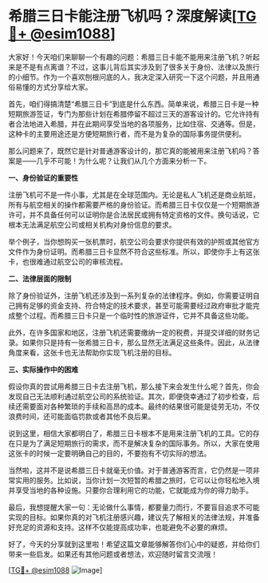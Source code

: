 # 希腊三日卡能注册飞机吗？深度解读[[TG💪+ @esim1088](https://t.me/s/esim1088)]

大家好！今天咱们来聊聊一个有趣的问题：希腊三日卡能不能用来注册飞机？听起来是不是有点离谱？不过，这事儿背后其实涉及到了很多关于身份、法律以及旅行的小细节。作为一个喜欢刨根问底的人，我决定深入研究一下这个问题，并且用通俗易懂的方式分享给大家。

首先，咱们得搞清楚“希腊三日卡”到底是什么东西。简单来说，希腊三日卡是一种短期旅游签证，专门为那些计划在希腊停留不超过三天的游客设计的。它允许持有者合法地进入希腊，并在此期间享受当地的各项服务，比如住宿、交通等。但是，这种卡的主要用途还是方便短期旅行者，而不是为复杂的国际事务提供便利。

那么问题来了，既然它是针对普通游客设计的，那它真的能被用来注册飞机吗？答案是——几乎不可能！为什么呢？让我们从几个方面来分析一下。

**一、身份验证的重要性**

注册飞机可不是一件小事，尤其是在全球范围内。无论是私人飞机还是商业航班，所有与航空相关的操作都需要严格的身份验证。而希腊三日卡仅仅是一个短期旅游许可，并不具备任何可以证明你是合法居民或拥有特定资格的文件。换句话说，它根本无法满足航空公司或相关机构对身份信息的要求。

举个例子，当你想购买一张机票时，航空公司会要求你提供有效的护照或其他官方文件作为身份证明。而希腊三日卡显然不符合这些标准。所以，即使你手上有这张卡，也很难通过航空公司的审核流程。

**二、法律层面的限制**

除了身份验证外，注册飞机还涉及到一系列复杂的法律程序。例如，你需要证明自己拥有足够的资金支持、符合特定的技术要求，甚至可能需要经过政府审批才能完成整个过程。而希腊三日卡只是一个临时性的旅游证件，它并不具备这些功能。

此外，在许多国家和地区，注册飞机还需要缴纳一定的税费，并提交详细的财务记录。如果你只是持有一张希腊三日卡，那么显然无法满足这些条件。因此，从法律角度来看，这张卡也无法帮助你实现飞机注册的目标。

**三、实际操作中的困难**

假设你真的尝试用希腊三日卡去注册飞机，那么接下来会发生什么呢？首先，你会发现自己无法顺利通过航空公司的系统验证。其次，即便侥幸通过了初步检查，后续还需要面对各种繁琐的手续和高昂的成本。最终的结果很可能是徒劳无功，不仅浪费时间，还可能面临罚款或者其他不良后果。

说到这里，相信大家都明白了，希腊三日卡根本不是用来注册飞机的工具。它的存在只是为了满足短期旅行的需求，而不是解决复杂的国际事务。所以，大家在使用这张卡的时候一定要明确自己的目的，不要抱有不切实际的想法。

当然啦，这并不是说希腊三日卡就毫无价值。对于普通游客而言，它仍然是一项非常实用的服务。比如说，当你计划一次短暂的希腊之旅时，它可以让你轻松地入境并享受当地的各种设施。只要你合理利用它的功能，它就能成为你的得力助手。

最后，我想提醒大家一句：无论做什么事情，都要量力而行，不要盲目追求不可能实现的目标。如果你真的对飞机注册感兴趣，建议先了解相关的法律法规，并准备好充足的资源和支持。这样不仅能提高成功率，也能避免不必要的麻烦。

好了，今天的分享就到这里啦！希望这篇文章能够解答你们心中的疑惑，并给你们带来一些启发。如果还有其他问题或者想法，欢迎随时留言交流哦！

[[TG💪+ @esim1088](https://t.me/s/esim1088) ![Image](https://i.postimg.cc/4NQfJmqS/Snipaste-2025-05-13-00-14-12.png)]